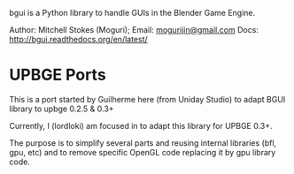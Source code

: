 bgui is a Python library to handle GUIs in the Blender Game Engine.

Author: Mitchell Stokes (Moguri); Email: mogurijin@gmail.com
Docs: http://bgui.readthedocs.org/en/latest/

# UPBGE Ports

This is a port started by Guilherme here (from Uniday Studio) to adapt BGUI library to upbge 0.2.5 & 0.3+

Currently, I (lordloki) am focused in to adapt this library for UPBGE 0.3+.

The purpose is to simplify several parts and reusing internal libraries (bfl, gpu, etc) and to remove specific OpenGL code replacing it by gpu library code.
